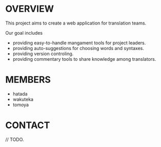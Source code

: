 # OVERVIEW

This project aims to create a web application for translation teams.

Our goal includes

- providing easy-to-handle mangament tools for project leaders.
- providing auto-suggestions for choosing words and syntaxes. 
- providing version controling.
- providing commentary tools to share knowledge among translators.

# MEMBERS

- hatada
- wakuteka
- tomoya

# CONTACT

// TODO.
